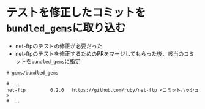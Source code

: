 # テストを修正したコミットを`bundled_gems`に取り込む
- net-ftpのテストの修正が必要だった
- net-ftpのテストを修正するためのPRをマージしてもらった後、該当のコミットを`bundled_gems`に指定

```
# gems/bundled_gems

# ...
net-ftp         0.2.0   https://github.com/ruby/net-ftp <コミットハッシュ>
# ...
```

